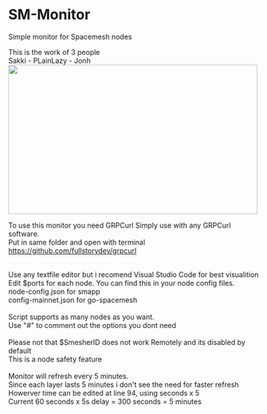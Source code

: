 # SM-Monitor
Simple monitor for Spacemesh nodes<br>

This is the work of 3 people<br>
Sakki - PLainLazy - Jonh
<br>
<img src="https://github.com/xeliuqa/SM-Monitor/blob/main/image.png" height="300px" width="500px"/>

To use this monitor you need GRPCurl
Simply use with any GRPCurl software. <br> 
Put in same folder and open with terminal<br>
https://github.com/fullstorydev/grpcurl<br><br>

Use any textfile editor but i recomend Visual Studio Code for best visualition<br>
Edit $ports for each node. You can find this in your node config files.<br>
node-config.json for smapp<br>
config-mainnet.json for go-spacemesh<br>
<br>
Script supports as many nodes as you want.<br>
Use "#" to comment out the options you dont need<br>
<br>
Please not that $SmesherID does not work Remotely and its disabled by default<br>
This is a node safety feature<br>
<br>
Monitor will refresh every 5 minutes.<br>
Since each layer lasts 5 minutes i don't see the need for faster refresh<br>
Howerver time can be edited at line 94, using seconds x 5<br>
Current 60 seconds x 5s delay = 300 seconds = 5 minutes

